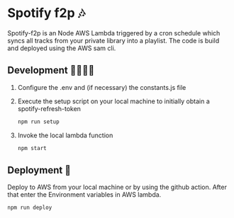 # Spotify f2p 🎶

Spotify-f2p is an Node AWS Lambda triggered by a cron schedule which syncs all tracks from your private library into a playlist. The code is build and deployed using the AWS sam cli.

## Development 👩‍💻👨‍💻

1. Configure the .env and (if necessary) the constants.js file
2. Execute the setup script on your local machine to initially obtain a spotify-refresh-token

   ```bash
   npm run setup
   ```

3. Invoke the local lambda function

   ```bash
   npm start
   ```

## Deployment 🚀

Deploy to AWS from your local machine or by using the github action. After that enter the Environment variables in AWS lambda.

```bash
npm run deploy
```
